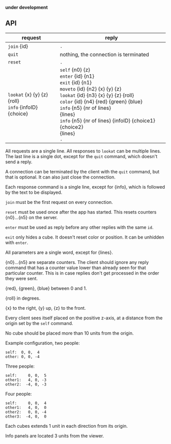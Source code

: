 **under development**

## API ##



**request**          | **reply**
---------------------|---------------------------------------
`join` {id}          | `.`
`quit`               | nothing, the connection is terminated
`reset`              | `.`
`lookat` {x} {y} {z} {roll} <BR> `info` {infoID} {choice} | `self` {n0} {z} <BR> `enter` {id} {n1} <BR> `exit` {id} {n1} <BR> `moveto` {id} {n2} {x} {y} {z} <BR> `lookat` {id} {n3} {x} {y} {z} {roll} <BR> `color` {id} {n4} {red} {green} {blue} <BR> `info` {n5} {nr of lines} <BR> {lines} <BR> `info` {n5} {nr of lines} {infoID} {choice1} {choice2} <BR> {lines} <BR> `.`

All requests are a single line. All responses to `lookat` can be
multiple lines. The last line is a single dot, except for the `quit`
command, which doesn't send a reply.

A connection can be terminated by the client with the `quit` command, but
that is optional. It can also just close the connection.

Each response command is a single line, except for {info}, which is followed by
the text to be displayed.

`join` must be the first request on every connection.

`reset` must be used once after the app has started. This resets
counters {n0}...{n5} on the server.

`enter` must be used as reply before any other replies with the same `id`.

`exit` only hides a cube. It doesn't reset color or position. It can be
unhidden with `enter`.

All parameters are a single word, except for {lines}.

{n0}...{n5} are separate counters. The client should ignore any reply
command that has a counter value lower than already seen for that
particular counter. This is in case replies don't get processed in the
order they were sent.

{red}, {green}, {blue} between 0 and 1.

{roll} in degrees.

{x} to the right, {y} up, {z} to the front.

Every client sees itself placed on the positive z-axis, at a distance
from the origin set by the `self` command.

No cube should be placed more than 10 units from the origin.

Example configuration, two people:

    self:  0, 0,  4
    other: 0, 0, -4

Three people:

    self:     0, 0,  5
	other1:   4, 0, -3
	other2:  -4, 0, -3

Four people:

    self:     0, 0,  4
	other1:   4, 0,  0
	other2:   0, 0, -4
	other3:  -4, 0,  0

Each cubes extends 1 unit in each direction from its origin.

Info panels are located 3 units from the viewer.
